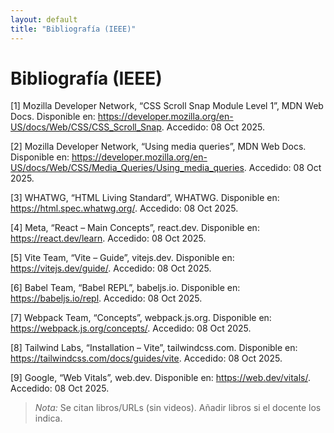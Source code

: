 ```yaml
---
layout: default
title: "Bibliografía (IEEE)"
---
```

# Bibliografía (IEEE)

[1] Mozilla Developer Network, “CSS Scroll Snap Module Level 1”, MDN Web Docs. Disponible en: https://developer.mozilla.org/en-US/docs/Web/CSS/CSS_Scroll_Snap. Accedido: 08 Oct 2025.

[2] Mozilla Developer Network, “Using media queries”, MDN Web Docs. Disponible en: https://developer.mozilla.org/en-US/docs/Web/CSS/Media_Queries/Using_media_queries. Accedido: 08 Oct 2025.

[3] WHATWG, “HTML Living Standard”, WHATWG. Disponible en: https://html.spec.whatwg.org/. Accedido: 08 Oct 2025.

[4] Meta, “React – Main Concepts”, react.dev. Disponible en: https://react.dev/learn. Accedido: 08 Oct 2025.

[5] Vite Team, “Vite – Guide”, vitejs.dev. Disponible en: https://vitejs.dev/guide/. Accedido: 08 Oct 2025.

[6] Babel Team, “Babel REPL”, babeljs.io. Disponible en: https://babeljs.io/repl. Accedido: 08 Oct 2025.

[7] Webpack Team, “Concepts”, webpack.js.org. Disponible en: https://webpack.js.org/concepts/. Accedido: 08 Oct 2025.

[8] Tailwind Labs, “Installation – Vite”, tailwindcss.com. Disponible en: https://tailwindcss.com/docs/guides/vite. Accedido: 08 Oct 2025.

[9] Google, “Web Vitals”, web.dev. Disponible en: https://web.dev/vitals/. Accedido: 08 Oct 2025.


> *Nota:* Se citan libros/URLs (sin videos). Añadir libros si el docente los indica.
